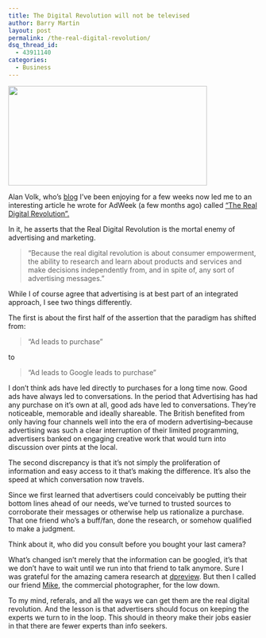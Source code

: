 ```yaml
---
title: The Digital Revolution will not be televised
author: Barry Martin
layout: post
permalink: /the-real-digital-revolution/
dsq_thread_id:
  - 43911140
categories:
  - Business
---
```

[<img class="size-full wp-image-103 alignleft" title="noise" src="http://hypenotic.com/wordpress/wp-content/uploads/2008/11/2cwrjc00.gif" alt="" width="400" height="200" />][1]

Alan Volk, who&#8217;s <a title="The Toad Stool by Alan Wolk " href="http://tangerinetoad.blogspot.com/" target="_self">blog</a> I&#8217;ve been enjoying for a few weeks now led me to an interesting article he wrote for AdWeek (a few months ago) called [&#8220;The Real Digital Revolution&#8221;.][2]

In it, he asserts that the Real Digital Revolution is the mortal enemy of advertising and marketing.

> &#8220;Because the real digital revolution is about consumer empowerment, the ability to research and learn about products and services and make decisions independently from, and in spite of, any sort of advertising messages.&#8221;

While I of course agree that advertising is at best part of an integrated approach, I see two things differently.

The first is about the first half of the assertion that the paradigm has shifted from:

> &#8220;Ad leads to purchase&#8221;

to

> &#8220;Ad leads to Google leads to purchase&#8221;

I don&#8217;t think ads have led directly to purchases for a long time now. Good ads have always led to conversations. In the period that Advertising has had any purchase on it&#8217;s own at all, good ads have led to conversations. They&#8217;re noticeable, memorable and ideally shareable. The British benefited from only having four channels well into the era of modern advertising–because advertising was such a clear interruption of their limited programming, advertisers banked on engaging creative work that would turn into discussion over pints at the local.

The second discrepancy is that it&#8217;s not simply the proliferation of information and easy access to it that&#8217;s making the difference. It&#8217;s also the speed at which conversation now travels.

Since we first learned that advertisers could conceivably be putting their bottom lines ahead of our needs, we&#8217;ve turned to trusted sources to corroborate their messages or otherwise help us rationalize a purchase. That one friend who&#8217;s a buff/fan, done the research, or somehow qualified to make a judgment.

Think about it, who did you consult before you bought your last camera?

What&#8217;s changed isn&#8217;t merely that the information can be googled, it&#8217;s that we don&#8217;t have to wait until we run into that friend to talk anymore. Sure I was grateful for the amazing camera research at <a title="Digital Photography Review" href="http://dpreview.com/" target="_self">dpreview</a>. But then I called our friend <a title="Michael Banasiak Photography" href="http://camerawork.ca/" target="_self">Mike</a>, the commercial photographer, for the low down.

To my mind, referals, and all the ways we can get them are the real digital revolution. And the lesson is that advertisers should focus on keeping the experts we turn to in the loop. This should in theory make their jobs easier in that there are fewer experts than info seekers.

 [1]: http://hypenotic.com/wordpress/wp-content/uploads/2008/11/2cwrjc00.gif
 [2]: http://www.adweek.com/aw/content_display/community/columns/other-columns/e3icaabfeb875c91a9eded38a30d7566be6 " The Real Digital Revolution"